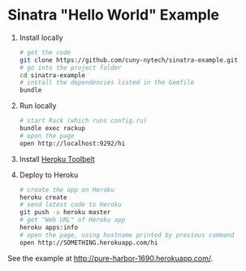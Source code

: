 # Sinatra "Hello World" Example

1. Install locally

    ```bash
    # get the code
    git clone https://github.com/cuny-nytech/sinatra-example.git
    # go into the project folder
    cd sinatra-example
    # install the dependencies listed in the Gemfile
    bundle
    ```

1. Run locally

    ```bash
    # start Rack (which runs config.ru)
    bundle exec rackup
    # open the page
    open http://localhost:9292/hi
    ```

1. Install [Heroku Toolbelt](https://toolbelt.heroku.com/)
1. Deploy to Heroku

    ```bash
    # create the app on Heroku
    heroku create
    # send latest code to Heroku
    git push -u heroku master
    # get "Web URL" of Heroku app
    heroku apps:info
    # open the page, using hostname printed by previous command
    open http://SOMETHING.herokuapp.com/hi
    ```

See the example at http://pure-harbor-1690.herokuapp.com/.
